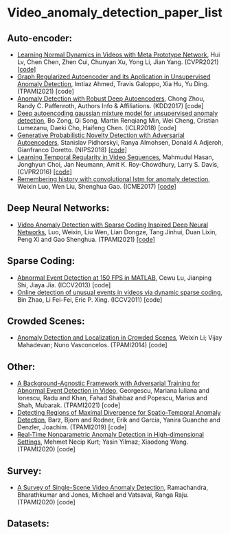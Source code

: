 # Video_anomaly_detection_paper_list

## Auto-encoder: 
* [Learning Normal Dynamics in Videos with Meta Prototype Network](https://arxiv.org/pdf/2104.06689.pdf), Hui Lv, Chen Chen, Zhen Cui, Chunyan Xu, Yong Li, Jian Yang. (CVPR2021) [[code]](https://github.com/ktr-hubrt/MPN/) 
* [Graph Regularized Autoencoder and its Application in Unsupervised Anomaly Detection](https://arxiv.org/abs/2010.15949), Imtiaz Ahmed, Travis Galoppo, Xia Hu, Yu Ding. (TPAMI2021) [code]
* [Anomaly Detection with Robust Deep Autoencoders](https://dl.acm.org/doi/pdf/10.1145/3097983.3098052), Chong Zhou, Randy C. Paffenroth, Authors Info & Affiliations. (KDD2017) [code]
* [Deep autoencoding gaussian mixture model for unsupervised anomaly detection](https://www.researchgate.net/profile/Song_Qi2/publication/328437435_TGNet_Learning_to_Rank_Nodes_in_Temporal_Graphs/links/5bd608004585150b2b8c7d62/TGNet-Learning-to-Rank-Nodes-in-Temporal-Graphs.pdf), Bo Zong, Qi Song, Martin Renqiang Min, Wei Cheng, Cristian Lumezanu, Daeki Cho, Haifeng Chen. (ICLR2018) [code]
* [Generative Probabilistic Novelty Detection with Adversarial Autoencoders](https://arxiv.org/abs/1807.02588), Stanislav Pidhorskyi, Ranya Almohsen, Donald A Adjeroh, Gianfranco Doretto. (NIPS2018) [[code]](https://github.com/podgorskiy/GPND?utm_source=catalyzex.com)
* [Learning Temporal Regularity in Video Sequences](https://openaccess.thecvf.com/content_cvpr_2016/papers/Hasan_Learning_Temporal_Regularity_CVPR_2016_paper.pdf), Mahmudul Hasan, Jonghyun Choi, Jan Neumann, Amit K. Roy-Chowdhury, Larry S. Davis, (CVPR2016) [[code]](https://github.com/huangpu1/TemporalRegularityDetector-tensorflow)
* [Remembering history with convolutional lstm for anomaly detection](https://ieeexplore.ieee.org/abstract/document/8019325), Weixin Luo, Wen Liu, Shenghua Gao. (ICME2017)
[[code]](https://github.com/zachluo/convlstm_anomaly_detection)

## Deep Neural Networks: 
* [Video Anomaly Detection with Sparse Coding Inspired Deep Neural Networks](https://ieeexplore.ieee.org/abstract/document/8851288), Luo, Weixin, Liu Wen, Lian Dongze, Tang Jinhui, Duan Lixin, Peng Xi and Gao Shenghua. (TPAMI2021) [[code]](https://github.com/StevenLiuWen/sRNN_TSC_Anomaly_Detection) 

## Sparse Coding:
* [Abnormal Event Detection at 150 FPS in MATLAB](https://www.cv-foundation.org/openaccess/content_iccv_2013/papers/Lu_Abnormal_Event_Detection_2013_ICCV_paper.pdf), Cewu Lu, Jianping Shi, Jiaya Jia. (ICCV2013) [code]
* [Online detection of unusual events in videos via dynamic sparse coding](https://ieeexplore.ieee.org/abstract/document/5995524), Bin Zhao, Li Fei-Fei, Eric P. Xing. (ICCV2011) [code]

## Crowded Scenes:
* [Anomaly Detection and Localization in Crowded Scenes](https://ieeexplore.ieee.org/abstract/document/6531615), Weixin Li; Vijay Mahadevan; Nuno Vasconcelos. (TPAMI2014) [code]

## Other:
* [A Background-Agnostic Framework with Adversarial Training for Abnormal Event Detection in Video](https://www.computer.org/csdl/journal/tp/5555/01/09410375/1sYYrP4z1a8), Georgescu, Mariana Iuliana and Ionescu, Radu and Khan, Fahad Shahbaz and Popescu, Marius and Shah, Mubarak. (TPAMI2021) [code]
* [Detecting Regions of Maximal Divergence for Spatio-Temporal Anomaly Detection](https://ieeexplore.ieee.org/abstract/document/8352745), Barz, Bjorn and Rodner, Erik and Garcia, Yanira Guanche and Denzler, Joachim. (TPAMI2019) [code]
* [Real-Time Nonparametric Anomaly Detection in High-dimensional Settings](https://ieeexplore.ieee.org/abstract/document/8976215), Mehmet Necip Kurt; Yasin Yilmaz; Xiaodong Wang. (TPAMI2020) [code]


## Survey:
* [A Survey of Single-Scene Video Anomaly Detection](https://ieeexplore.ieee.org/abstract/document/9271895/), Ramachandra, Bharathkumar and Jones, Michael and Vatsavai, Ranga Raju. (TPAMI2020) [code]

## Datasets:


